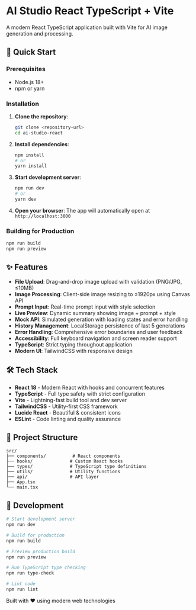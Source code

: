# AI Studio React TypeScript + Vite

A modern React TypeScript application built with Vite for AI image generation and processing.

## 🚀 Quick Start

### Prerequisites
- Node.js 18+ 
- npm or yarn

### Installation

1. **Clone the repository**:
   ```bash
   git clone <repository-url>
   cd ai-studio-react
   ```

2. **Install dependencies**:
   ```bash
   npm install
   # or
   yarn install
   ```

3. **Start development server**:
   ```bash
   npm run dev
   # or
   yarn dev
   ```

4. **Open your browser**:
   The app will automatically open at `http://localhost:3000`

### Building for Production

```bash
npm run build
npm run preview
```

## ✨ Features

- **File Upload**: Drag-and-drop image upload with validation (PNG/JPG, ≤10MB)
- **Image Processing**: Client-side image resizing to ≤1920px using Canvas API
- **Prompt Input**: Real-time prompt input with style selection
- **Live Preview**: Dynamic summary showing image + prompt + style
- **Mock API**: Simulated generation with loading states and error handling
- **History Management**: LocalStorage persistence of last 5 generations
- **Error Handling**: Comprehensive error boundaries and user feedback
- **Accessibility**: Full keyboard navigation and screen reader support
- **TypeScript**: Strict typing throughout application
- **Modern UI**: TailwindCSS with responsive design

## 🛠️ Tech Stack

- **React 18** - Modern React with hooks and concurrent features
- **TypeScript** - Full type safety with strict configuration
- **Vite** - Lightning-fast build tool and dev server  
- **TailwindCSS** - Utility-first CSS framework
- **Lucide React** - Beautiful & consistent icons
- **ESLint** - Code linting and quality assurance

## 📁 Project Structure

```
src/
├── components/          # React components
├── hooks/              # Custom React hooks
├── types/              # TypeScript type definitions
├── utils/              # Utility functions
├── api/                # API layer
├── App.tsx
└── main.tsx
```

## 🧪 Development

```bash
# Start development server
npm run dev

# Build for production  
npm run build

# Preview production build
npm run preview

# Run TypeScript type checking
npm run type-check

# Lint code
npm run lint
```

Built with ❤️ using modern web technologies
